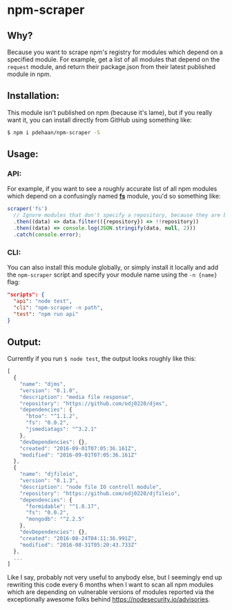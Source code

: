 # npm-scraper

## Why?

Because you want to scrape npm's registry for modules which depend on a specified module. For example, get a list of all modules that depend on the `request` module, and return their package.json from their latest published module in npm.

## Installation:

This module isn't published on npm (because it's lame), but if you really want it, you can install directly from GitHub using something like:

```sh
$ npm i pdehaan/npm-scraper -S
```

## Usage:

### API:

For example, if you want to see a roughly accurate list of all npm modules which depend on a confusingly named [**fs**](http://npm.im/fs) module, you'd so something like:

```js
scraper('fs')
  // Ignore modules that don't specify a repository, because they are bad citizens.
  .then((data) => data.filter(({repository}) => !!repository))
  .then((data) => console.log(JSON.stringify(data, null, 2)))
  .catch(console.error);
```

### CLI:

You can also install this module globally, or simply install it locally and add the `npm-scraper` script and specify your module name using the `-n {name}` flag:

```json
"scripts": {
  "api": "node test",
  "cli": "npm-scraper -n path",
  "test": "npm run api"
}
```

## Output:

Currently if you run `$ node test`, the output looks roughly like this:

```js
[
  {
    "name": "djms",
    "version": "0.1.0",
    "description": "media file response",
    "repository": "https://github.com/odj0220/djms",
    "dependencies": {
      "btoa": "^1.1.2",
      "fs": "0.0.2",
      "jsmediatags": "^3.2.1"
    },
    "devDependencies": {},
    "created": "2016-09-01T07:05:36.161Z",
    "modified": "2016-09-01T07:05:36.161Z"
  },
  {
    "name": "djfileio",
    "version": "0.1.3",
    "description": "node file IO controll module",
    "repository": "https://github.com/odj0220/djfileio",
    "dependencies": {
      "formidable": "^1.0.17",
      "fs": "0.0.2",
      "mongodb": "^2.2.5"
    },
    "devDependencies": {},
    "created": "2016-08-24T04:11:36.991Z",
    "modified": "2016-08-31T05:20:43.733Z"
  },
  ...
]
```

Like I say, probably not very useful to anybody else, but I seemingly end up rewriting this code every 6 months when I want to scan all npm modules which are depending on vulnerable versions of modules reported via the exceptionally awesome folks behind https://nodesecurity.io/advisories.
